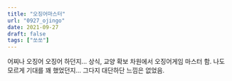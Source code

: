 ```yaml
---
title: "오징어마스터"
url: "0927_ojingo"
date: 2021-09-27
draft: false
tags: ["쏘쏘"]
---
```

어찌나 오징어 오징어 하던지... 상식, 교양 확보 차원에서 오징어게임 마스터 함. 나도 모르게 기대를 꽤 했었던지... 그다지 대단하단 느낌은 없었음.
